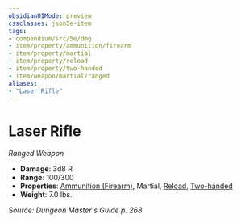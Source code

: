 ```yaml
---
obsidianUIMode: preview
cssclasses: json5e-item
tags:
- compendium/src/5e/dmg
- item/property/ammunition/firearm
- item/property/martial
- item/property/reload
- item/property/two-handed
- item/weapon/martial/ranged
aliases: 
- "Laser Rifle"
---
```

# Laser Rifle
*Ranged Weapon*  

- **Damage**: 3d8 R
- **Range**: 100/300
- **Properties**: [Ammunition (Firearm)](z_compendium/rules/item-properties.md#Ammunition%20(Firearm)), Martial, [Reload](z_compendium/rules/item-properties.md#Reload), [Two-handed](z_compendium/rules/item-properties.md#Two-handed)
- **Weight**: 7.0 lbs.

*Source: Dungeon Master's Guide p. 268*